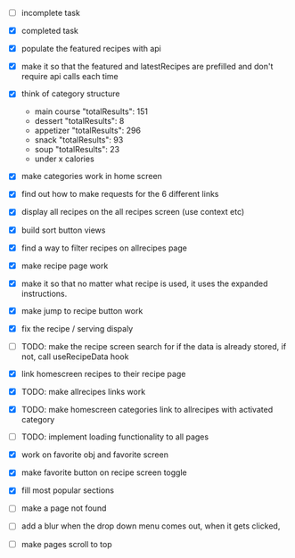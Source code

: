 - [ ] incomplete task
- [x] completed task

- [x] populate the featured recipes with api
- [x] make it so that the featured and latestRecipes are prefilled and don't require api calls each time
- [x] think of category structure
  - main course "totalResults": 151
  - dessert "totalResults": 8
  - appetizer "totalResults": 296
  - snack "totalResults": 93
  - soup "totalResults": 23
  - under x calories
- [x] make categories work in home screen
- [x] find out how to make requests for the 6 different links
- [x] display all recipes on the all recipes screen (use context etc)
- [x] build sort button views
- [x] find a way to filter recipes on allrecipes page
- [x] make recipe page work
- [x] make it so that no matter what recipe is used, it uses the expanded instructions.
- [x] make jump to recipe button work
- [x] fix the recipe / serving dispaly
- [ ] TODO: make the recipe screen search for if the data is already stored, if not, call useRecipeData hook
- [x] link homescreen recipes to their recipe page
- [x] TODO: make allrecipes links work
- [x] TODO: make homescreen categories link to allrecipes with activated category

- [ ] TODO: implement loading functionality to all pages
<!-- - [ ] TODO: fix image to ID error -->


- [x] work on favorite obj and favorite screen 
- [x] make favorite button on recipe screen toggle

- [x] fill most popular sections

- [ ] make a page not found
- [ ] add a blur when the drop down menu comes out, when it gets clicked,
- [ ] make pages scroll to top
